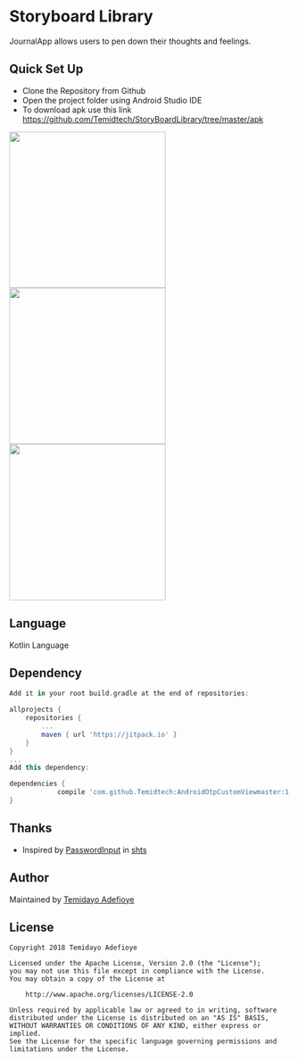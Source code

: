 
# Storyboard Library 
JournalApp allows users to pen down their thoughts and feelings.
## Quick Set Up
* Clone the Repository from Github
* Open the project folder using Android Studio IDE
* To download apk use this link https://github.com/Temidtech/StoryBoardLibrary/tree/master/apk


<img src="https://github.com/Temidtech/StoryBoardLibrary/blob/master/screenshots/storyboard.gif" width="280"/>   <img src="https://github.com/Temidtech/StoryBoardLibrary/blob/master/screenshots/Screenshot_1532004717.png" width="280"/> 
 <img src="https://github.com/Temidtech/StoryBoardLibrary/blob/master/screenshots/Screenshot_1532004720.png" width="280"/> 

## Language

Kotlin Language

## Dependency

``` Groovy
Add it in your root build.gradle at the end of repositories:

allprojects {
	repositories {
		...
		maven { url 'https://jitpack.io' }
	}
}
... 
Add this dependency:

dependencies {
	        compile 'com.github.Temidtech:AndroidOtpCustomViewmaster:1.0'
}
```


## Thanks

 * Inspired by [PasswordInput](https://github.com/shts/StoriesProgressView) in [shts](https://github.com/shts)
 
 
## Author
Maintained by [Temidayo Adefioye](https://www.github.com/temidtech)

## License


    Copyright 2018 Temidayo Adefioye

    Licensed under the Apache License, Version 2.0 (the "License");
    you may not use this file except in compliance with the License.
    You may obtain a copy of the License at

        http://www.apache.org/licenses/LICENSE-2.0

    Unless required by applicable law or agreed to in writing, software
    distributed under the License is distributed on an "AS IS" BASIS,
    WITHOUT WARRANTIES OR CONDITIONS OF ANY KIND, either express or implied.
    See the License for the specific language governing permissions and
    limitations under the License.
